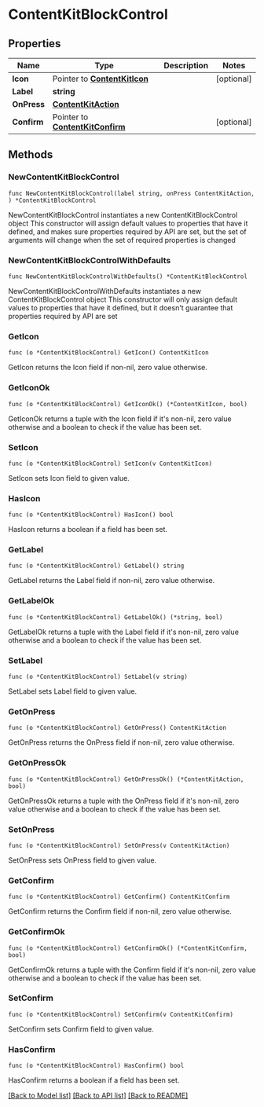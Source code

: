 # ContentKitBlockControl

## Properties

Name | Type | Description | Notes
------------ | ------------- | ------------- | -------------
**Icon** | Pointer to [**ContentKitIcon**](ContentKitIcon.md) |  | [optional] 
**Label** | **string** |  | 
**OnPress** | [**ContentKitAction**](ContentKitAction.md) |  | 
**Confirm** | Pointer to [**ContentKitConfirm**](ContentKitConfirm.md) |  | [optional] 

## Methods

### NewContentKitBlockControl

`func NewContentKitBlockControl(label string, onPress ContentKitAction, ) *ContentKitBlockControl`

NewContentKitBlockControl instantiates a new ContentKitBlockControl object
This constructor will assign default values to properties that have it defined,
and makes sure properties required by API are set, but the set of arguments
will change when the set of required properties is changed

### NewContentKitBlockControlWithDefaults

`func NewContentKitBlockControlWithDefaults() *ContentKitBlockControl`

NewContentKitBlockControlWithDefaults instantiates a new ContentKitBlockControl object
This constructor will only assign default values to properties that have it defined,
but it doesn't guarantee that properties required by API are set

### GetIcon

`func (o *ContentKitBlockControl) GetIcon() ContentKitIcon`

GetIcon returns the Icon field if non-nil, zero value otherwise.

### GetIconOk

`func (o *ContentKitBlockControl) GetIconOk() (*ContentKitIcon, bool)`

GetIconOk returns a tuple with the Icon field if it's non-nil, zero value otherwise
and a boolean to check if the value has been set.

### SetIcon

`func (o *ContentKitBlockControl) SetIcon(v ContentKitIcon)`

SetIcon sets Icon field to given value.

### HasIcon

`func (o *ContentKitBlockControl) HasIcon() bool`

HasIcon returns a boolean if a field has been set.

### GetLabel

`func (o *ContentKitBlockControl) GetLabel() string`

GetLabel returns the Label field if non-nil, zero value otherwise.

### GetLabelOk

`func (o *ContentKitBlockControl) GetLabelOk() (*string, bool)`

GetLabelOk returns a tuple with the Label field if it's non-nil, zero value otherwise
and a boolean to check if the value has been set.

### SetLabel

`func (o *ContentKitBlockControl) SetLabel(v string)`

SetLabel sets Label field to given value.


### GetOnPress

`func (o *ContentKitBlockControl) GetOnPress() ContentKitAction`

GetOnPress returns the OnPress field if non-nil, zero value otherwise.

### GetOnPressOk

`func (o *ContentKitBlockControl) GetOnPressOk() (*ContentKitAction, bool)`

GetOnPressOk returns a tuple with the OnPress field if it's non-nil, zero value otherwise
and a boolean to check if the value has been set.

### SetOnPress

`func (o *ContentKitBlockControl) SetOnPress(v ContentKitAction)`

SetOnPress sets OnPress field to given value.


### GetConfirm

`func (o *ContentKitBlockControl) GetConfirm() ContentKitConfirm`

GetConfirm returns the Confirm field if non-nil, zero value otherwise.

### GetConfirmOk

`func (o *ContentKitBlockControl) GetConfirmOk() (*ContentKitConfirm, bool)`

GetConfirmOk returns a tuple with the Confirm field if it's non-nil, zero value otherwise
and a boolean to check if the value has been set.

### SetConfirm

`func (o *ContentKitBlockControl) SetConfirm(v ContentKitConfirm)`

SetConfirm sets Confirm field to given value.

### HasConfirm

`func (o *ContentKitBlockControl) HasConfirm() bool`

HasConfirm returns a boolean if a field has been set.


[[Back to Model list]](../README.md#documentation-for-models) [[Back to API list]](../README.md#documentation-for-api-endpoints) [[Back to README]](../README.md)


